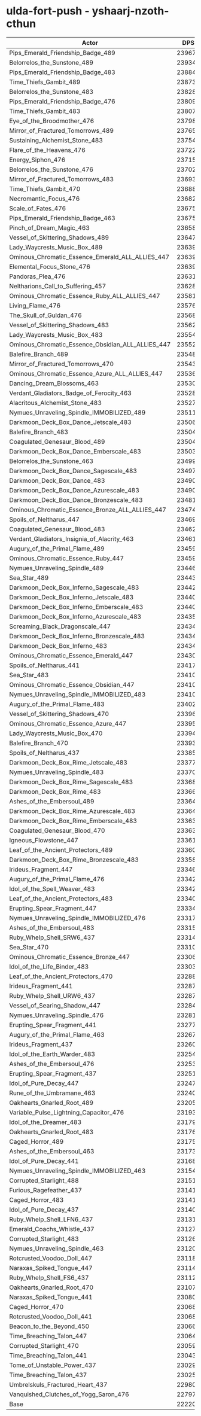 # ulda-fort-push - yshaarj-nzoth-cthun
| Actor | DPS | Increase |
|---|:---:|:---:|
|Pips_Emerald_Friendship_Badge_489|239673|7.86%|
|Belorrelos_the_Sunstone_489|239348|7.71%|
|Pips_Emerald_Friendship_Badge_483|238841|7.49%|
|Time_Thiefs_Gambit_489|238735|7.44%|
|Belorrelos_the_Sunstone_483|238281|7.23%|
|Pips_Emerald_Friendship_Badge_476|238095|7.15%|
|Time_Thiefs_Gambit_483|238079|7.14%|
|Eye_of_the_Broodmother_476|237988|7.10%|
|Mirror_of_Fractured_Tomorrows_489|237650|6.95%|
|Sustaining_Alchemist_Stone_483|237545|6.90%|
|Flare_of_the_Heavens_476|237221|6.76%|
|Energy_Siphon_476|237157|6.73%|
|Belorrelos_the_Sunstone_476|237026|6.67%|
|Mirror_of_Fractured_Tomorrows_483|236935|6.63%|
|Time_Thiefs_Gambit_470|236889|6.61%|
|Necromantic_Focus_476|236820|6.58%|
|Scale_of_Fates_476|236756|6.55%|
|Pips_Emerald_Friendship_Badge_463|236756|6.55%|
|Pinch_of_Dream_Magic_463|236581|6.47%|
|Vessel_of_Skittering_Shadows_489|236475|6.42%|
|Lady_Waycrests_Music_Box_489|236399|6.39%|
|Ominous_Chromatic_Essence_Emerald_ALL_ALLIES_447|236398|6.39%|
|Elemental_Focus_Stone_476|236391|6.38%|
|Pandoras_Plea_476|236319|6.35%|
|Neltharions_Call_to_Suffering_457|236286|6.34%|
|Ominous_Chromatic_Essence_Ruby_ALL_ALLIES_447|235811|6.12%|
|Living_Flame_476|235769|6.10%|
|The_Skull_of_Guldan_476|235682|6.06%|
|Vessel_of_Skittering_Shadows_483|235623|6.04%|
|Lady_Waycrests_Music_Box_483|235545|6.00%|
|Ominous_Chromatic_Essence_Obsidian_ALL_ALLIES_447|235521|5.99%|
|Balefire_Branch_489|235488|5.98%|
|Mirror_of_Fractured_Tomorrows_470|235438|5.95%|
|Ominous_Chromatic_Essence_Azure_ALL_ALLIES_447|235363|5.92%|
|Dancing_Dream_Blossoms_463|235307|5.89%|
|Verdant_Gladiators_Badge_of_Ferocity_463|235281|5.88%|
|Alacritous_Alchemist_Stone_483|235275|5.88%|
|Nymues_Unraveling_Spindle_IMMOBILIZED_489|235116|5.81%|
|Darkmoon_Deck_Box_Dance_Jetscale_483|235069|5.79%|
|Balefire_Branch_483|235043|5.78%|
|Coagulated_Genesaur_Blood_489|235042|5.78%|
|Darkmoon_Deck_Box_Dance_Emberscale_483|235036|5.77%|
|Belorrelos_the_Sunstone_463|234994|5.75%|
|Darkmoon_Deck_Box_Dance_Sagescale_483|234975|5.75%|
|Darkmoon_Deck_Box_Dance_483|234906|5.71%|
|Darkmoon_Deck_Box_Dance_Azurescale_483|234900|5.71%|
|Darkmoon_Deck_Box_Dance_Bronzescale_483|234814|5.67%|
|Ominous_Chromatic_Essence_Bronze_ALL_ALLIES_447|234748|5.64%|
|Spoils_of_Neltharus_447|234694|5.62%|
|Coagulated_Genesaur_Blood_483|234623|5.59%|
|Verdant_Gladiators_Insignia_of_Alacrity_463|234613|5.58%|
|Augury_of_the_Primal_Flame_489|234596|5.57%|
|Ominous_Chromatic_Essence_Ruby_447|234595|5.57%|
|Nymues_Unraveling_Spindle_489|234466|5.52%|
|Sea_Star_489|234431|5.50%|
|Darkmoon_Deck_Box_Inferno_Sagescale_483|234422|5.50%|
|Darkmoon_Deck_Box_Inferno_Jetscale_483|234405|5.49%|
|Darkmoon_Deck_Box_Inferno_Emberscale_483|234403|5.49%|
|Darkmoon_Deck_Box_Inferno_Azurescale_483|234353|5.47%|
|Screaming_Black_Dragonscale_447|234347|5.46%|
|Darkmoon_Deck_Box_Inferno_Bronzescale_483|234344|5.46%|
|Darkmoon_Deck_Box_Inferno_483|234341|5.46%|
|Ominous_Chromatic_Essence_Emerald_447|234307|5.44%|
|Spoils_of_Neltharus_441|234174|5.39%|
|Sea_Star_483|234109|5.36%|
|Ominous_Chromatic_Essence_Obsidian_447|234107|5.35%|
|Nymues_Unraveling_Spindle_IMMOBILIZED_483|234100|5.35%|
|Augury_of_the_Primal_Flame_483|234023|5.32%|
|Vessel_of_Skittering_Shadows_470|233967|5.29%|
|Ominous_Chromatic_Essence_Azure_447|233954|5.29%|
|Lady_Waycrests_Music_Box_470|233946|5.28%|
|Balefire_Branch_470|233936|5.28%|
|Spoils_of_Neltharus_437|233854|5.24%|
|Darkmoon_Deck_Box_Rime_Jetscale_483|233779|5.21%|
|Nymues_Unraveling_Spindle_483|233707|5.17%|
|Darkmoon_Deck_Box_Rime_Sagescale_483|233680|5.16%|
|Darkmoon_Deck_Box_Rime_483|233663|5.16%|
|Ashes_of_the_Embersoul_489|233649|5.15%|
|Darkmoon_Deck_Box_Rime_Azurescale_483|233643|5.15%|
|Darkmoon_Deck_Box_Rime_Emberscale_483|233636|5.14%|
|Coagulated_Genesaur_Blood_470|233633|5.14%|
|Igneous_Flowstone_447|233613|5.13%|
|Leaf_of_the_Ancient_Protectors_489|233602|5.13%|
|Darkmoon_Deck_Box_Rime_Bronzescale_483|233581|5.12%|
|Irideus_Fragment_447|233465|5.07%|
|Augury_of_the_Primal_Flame_476|233427|5.05%|
|Idol_of_the_Spell_Weaver_483|233423|5.05%|
|Leaf_of_the_Ancient_Protectors_483|233401|5.04%|
|Erupting_Spear_Fragment_447|233349|5.01%|
|Nymues_Unraveling_Spindle_IMMOBILIZED_476|233173|4.93%|
|Ashes_of_the_Embersoul_483|233159|4.93%|
|Ruby_Whelp_Shell_SRW6_437|233140|4.92%|
|Sea_Star_470|233109|4.91%|
|Ominous_Chromatic_Essence_Bronze_447|233061|4.88%|
|Idol_of_the_Life_Binder_483|233037|4.87%|
|Leaf_of_the_Ancient_Protectors_470|232889|4.81%|
|Irideus_Fragment_441|232878|4.80%|
|Ruby_Whelp_Shell_URW6_437|232874|4.80%|
|Vessel_of_Searing_Shadow_447|232843|4.79%|
|Nymues_Unraveling_Spindle_476|232813|4.77%|
|Erupting_Spear_Fragment_441|232777|4.76%|
|Augury_of_the_Primal_Flame_463|232678|4.71%|
|Irideus_Fragment_437|232600|4.68%|
|Idol_of_the_Earth_Warder_483|232542|4.65%|
|Ashes_of_the_Embersoul_476|232536|4.65%|
|Erupting_Spear_Fragment_437|232517|4.64%|
|Idol_of_Pure_Decay_447|232472|4.62%|
|Rune_of_the_Umbramane_463|232407|4.59%|
|Oakhearts_Gnarled_Root_489|232057|4.43%|
|Variable_Pulse_Lightning_Capacitor_476|231933|4.38%|
|Idol_of_the_Dreamer_483|231790|4.31%|
|Oakhearts_Gnarled_Root_483|231766|4.30%|
|Caged_Horror_489|231750|4.29%|
|Ashes_of_the_Embersoul_463|231737|4.29%|
|Idol_of_Pure_Decay_441|231687|4.27%|
|Nymues_Unraveling_Spindle_IMMOBILIZED_463|231545|4.20%|
|Corrupted_Starlight_488|231516|4.19%|
|Furious_Ragefeather_437|231416|4.14%|
|Caged_Horror_483|231415|4.14%|
|Idol_of_Pure_Decay_437|231402|4.14%|
|Ruby_Whelp_Shell_LFN6_437|231314|4.10%|
|Emerald_Coachs_Whistle_437|231276|4.08%|
|Corrupted_Starlight_483|231269|4.08%|
|Nymues_Unraveling_Spindle_463|231202|4.05%|
|Rotcrusted_Voodoo_Doll_447|231183|4.04%|
|Naraxas_Spiked_Tongue_447|231142|4.02%|
|Ruby_Whelp_Shell_FS6_437|231121|4.01%|
|Oakhearts_Gnarled_Root_470|231078|3.99%|
|Naraxas_Spiked_Tongue_441|230808|3.87%|
|Caged_Horror_470|230686|3.82%|
|Rotcrusted_Voodoo_Doll_441|230685|3.81%|
|Beacon_to_the_Beyond_450|230660|3.80%|
|Time_Breaching_Talon_447|230642|3.80%|
|Corrupted_Starlight_470|230592|3.77%|
|Time_Breaching_Talon_441|230432|3.70%|
|Tome_of_Unstable_Power_437|230294|3.64%|
|Time_Breaching_Talon_437|230255|3.62%|
|Umbrelskuls_Fractured_Heart_437|229802|3.42%|
|Vanquished_Clutches_of_Yogg_Saron_476|227978|2.60%|
|Base|222208|0.00%|
